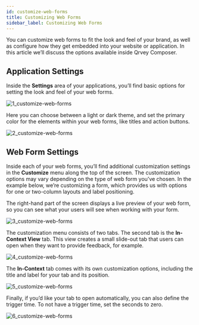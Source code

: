 ```yaml
---
id: customize-web-forms
title: Customizing Web Forms
sidebar_label: Customizing Web Forms
---
```


You can customize web forms to fit the look and feel of your brand, as well as configure how they get embedded into your website or application. In this article we’ll discuss the options available inside Qrvey Composer. 

## Application Settings
Inside the **Settings** area of your applications, you’ll find basic options for setting the look and feel of your web forms. 

![1_customize-web-forms](https://s3.amazonaws.com/cdn.qrvey.com/documentation_assets/ui-docs/web-forms/3.4.1.3_customize-web-forms/1_customize-web-forms.png#thumbnail-40)

Here you can choose between a light or dark theme, and set the primary color for the elements within your web forms, like titles and action buttons.

![2_customize-web-forms](https://s3.amazonaws.com/cdn.qrvey.com/documentation_assets/ui-docs/web-forms/3.4.1.3_customize-web-forms/2_customize-web-forms.png#thumbnail)


## Web Form Settings
Inside each of your web forms, you’ll find additional customization settings in the **Customize** menu along the top of the screen.  The customization options may vary depending on the type of web form you’ve chosen. In the example below, we’re customizing a form, which provides us with options for one or two-column layouts and label positioning. 

The right-hand part of the screen displays a live preview of your web form, so you can see what your users will see when working with your form. 

![3_customize-web-forms](https://s3.amazonaws.com/cdn.qrvey.com/documentation_assets/ui-docs/web-forms/3.4.1.3_customize-web-forms/3_customize-web-forms.png#thumbnail)

The customization menu consists of two tabs. The second tab is the **In-Context View** tab. This view creates a small slide-out tab that users can open when they want to provide feedback, for example. 

![4_customize-web-forms](https://s3.amazonaws.com/cdn.qrvey.com/documentation_assets/ui-docs/web-forms/3.4.1.3_customize-web-forms/4_customize-web-forms.png#thumbnail-80)

The **In-Context** tab comes with its own customization options, including the title and label for your tab and its position. 

![5_customize-web-forms](https://s3.amazonaws.com/cdn.qrvey.com/documentation_assets/ui-docs/web-forms/3.4.1.3_customize-web-forms/5_customize-web-forms.png#thumbnail-60)

Finally, if you’d like your tab to open automatically, you can also define the trigger time.  To not have a trigger time, set the seconds to zero. 

![6_customize-web-forms](https://s3.amazonaws.com/cdn.qrvey.com/documentation_assets/ui-docs/web-forms/3.4.1.3_customize-web-forms/6_customize-web-forms.png#thumbnail-60)



